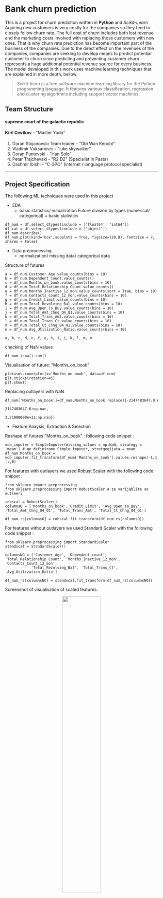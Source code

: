 # Bank churn prediction
This is a project for churn prediction written in **Python** and *Scikit-Learn* 
Aquiring new customers is very costly for the companies so they tend to closely follow churn rate. 
The full cost of churn includes both lost revenue and the marketing costs involved with replacing those customers with new ones.
That is why churn rate prediction has become important part of the business of the companies.
Due to the direct effect on the revenues of the companies, companies are seeking to develop means to predict potential customer to churn since predicting and preventing customer churn represents a huge additional potential revenue source for every business.
The model developed in this work uses machine learning techniques that are explained in more depth, bellow.



> Scikit-learn is a free software machine learning library for the Python programming language. It features various classification, regression and clustering algorithms including support vector machines
## Team Structure

#### supreme court of the galactic republic
  **Kiril Cevtkov** - "Master Yoda"

#### 
1. Goran Stojanovski Team leader - "Obi Wan Kenobi"
2. Vladimir Vuksanovic           - "luke skywalker"
3. Goran Puntevski  - "Han Solo"
4. Petar Trajchevski  - "R2 D2" (Specialist in Pasta)
5. Dashmir Ibishi  - "C-3PO" (internet / language protocol specialist)
---

## Project Specification
The following ML techniques were used in this project
- EDA
  - basic statistics/ visualization 
Future division by types (numerical/ categorical) + basic statistics
```
df_num = df.select_dtypes(include = ['float64', 'int64'])
df_cat = df.select_dtypes(include = ['object'])
df_num.describe()
df_num.plot(kind='box',subplots = True, figsize=(20,8), fontsize = 7, sharex = False)
```

- Data preprocessing
  - normalization/ missing data/ categorical data

Structure of futures
```
a = df_num.Customer_Age.value_counts(bins = 10)
b = df_num.Dependent_count.value_counts()
c = df_num.Months_on_book.value_counts(bins = 10)
d = df_num.Total_Relationship_Count.value_counts()
e = df_num.Months_Inactive_12_mon.value_counts(sort = True, bins = 10)
f = df_num.Contacts_Count_12_mon.value_counts(bins = 10)
g = df_num.Credit_Limit.value_counts(bins = 10)
h = df_num.Total_Revolving_Bal.value_counts(bins = 10)
i = df_num.Avg_Open_To_Buy.value_counts(bins = 10)
j = df_num.Total_Amt_Chng_Q4_Q1.value_counts(bins = 10)
k = df_num.Total_Trans_Amt.value_counts(bins = 10)
l = df_num.Total_Trans_Ct.value_counts(bins = 10)
m = df_num.Total_Ct_Chng_Q4_Q1.value_counts(bins = 10)
n = df_num.Avg_Utilization_Ratio.value_counts(bins = 10)

a, b, c, d, e, f, g, h, i, j, k, l, m, n
```
checking of NaN values
```
df_num.isna().sum()
```

Visualisation of future: "Months_on_book"
```
plot=sns.countplot(x='Months_on_book', data=df_num)
plt.xticks(rotation=45)
plt.show()
```
Replacing outlayers with NaN
```
df_num['Months_on_book']=df_num.Months_on_book.replace({-2147483647.0:np.nan,
                                                       2147483647.0:np.nan,
                                                       3.21000000e+11:np.nan})
```
- Feature Anaysis, Extraction & Selection

Reshape of futures "Months_on_book" : following code snippet :
```
mob_imputer = SimpleImputer(missing_values = np.NaN, strategy = 'mean') # go definirame Simple imputer, stratgegijata = mean
df_num.Months_on_book = mob_imputer.fit_transform(df_num['Months_on_book'].values.reshape(-1,1))[:,0]
```

For features with outlayers we used Robust Scaler with the following code snippet :
```
from sklearn import preprocessing
from sklearn.preprocessing import RobustScaler # za varijablite so outleeri

robscal = RobustScaler()
columnsO = ['Months_on_book','Credit_Limit', 'Avg_Open_To_Buy', 'Total_Amt_Chng_Q4_Q1', 'Total_Trans_Amt', 'Total_Ct_Chng_Q4_Q1']
    
df_num_rs[columnsO] = robscal.fit_transform(df_num_rs[columnsO])
```

For features without outlayers we used Standard Scaler with the following code snippet :
```
from sklearn.preprocessing import StandardScaler 
standscal = StandardScaler()

columnsNO = ['Customer_Age', 'Dependent_count', 'Total_Relationship_Count', 'Months_Inactive_12_mon', 'Contacts_Count_12_mon',
            'Total_Revolving_Bal', 'Total_Trans_Ct', 'Avg_Utilization_Ratio']

df_num_rs[columnsNO] = standscal.fit_transform(df_num_rs[columnsNO])
```
Screenshot of visualisation of scaled features: 
<p align = "center">
<img src="documention/ScreenshotVisualisation1.png" height="50%"/>
</p>

CatBoost encoding of categorical data
```

y1 = target.copy()
df_cat_cb = df_cat.copy()

import category_encoders as ce

cat_columns = ['Gender', 'Education_Level', 'Marital_Status', 'Income_Category','Card_Category']
catBoostEncoder = ce.CatBoostEncoder(cols=cat_columns)
df_cat_cb = catBoostEncoder.fit_transform(df_cat_cb, y1)
```
One hot encoding check
```
from sklearn.preprocessing import OneHotEncoder

transformer2 = OneHotEncoder(sparse=False) 
one_hot_encoder = transformer2.fit_transform(df_cat_ohe)
df_cat_ohe = pd.concat([df_cat_ohe, pd.DataFrame(one_hot_encoder)], axis='columns')
```
CatBoost encoder shows better results- it is used for feature selection
```
from sklearn.feature_selection import SelectKBest, f_classif

selector = SelectKBest(f_classif, k=14)
selector_fit = selector.fit(X1_train, y1_train)
dfscores = pd.DataFrame(selector_fit.scores_)
dfcolumns = pd.DataFrame(X1_train.columns) 
featureScores = pd.concat([dfcolumns,dfscores], axis=1)
featureScores.columns = ['Specs','Score']  
print(featureScores.nlargest(14,'Score'))  
```

- Classification models 
Following classifiers were used: Decision tree, Random Forest, KNN, XGboost
Those models were applied over CatBoost encoded dataset

Application of Random Forest classifiers gave best result with Cat Boost encoded data set
  - Random Forest
```
from sklearn.ensemble import RandomForestClassifier

rfCB = RandomForestClassifier(random_state = 42)
rfCB.fit(X1_train,y1_train)
y_pred_cb_rf = rfCB.predict(X1_test)
rfCBscore = accuracy_score(y1_test, y_pred_cb_rf)
rfCBscore
```
Screenshot of classification report and confusion matrix for Random Forest
<p align = "center">
<img src="documention/classification_report_and_ plot_confusion_matrix_RF.png" height="50%"/>
</p>


  - XG-Boost
Additionaly XGBoost was applied, and best results were obtained in comparison with other classifiers
The best resulst were obtained by appling XGBoost on CatBoost encoded features selection data set
```
import xgboost as xgb
from xgboost import XGBClassifier

model_FS = XGBClassifier()
model_FS.fit(X1_new_train,y1_train)

y_FS_pred_xg = model_FS.predict(X1_new_test)
```
Screenshot of classification report and confusion matrix for XGBoost classifier
<p align = "center">
<img src="documention/classification_report_confusion_matrix_XGBoost.png" height="50%"/>
</p>

- Evaluation and comparisons, metrics

```
ax = plt.gca()
plot_xboost = plot_roc_curve(model_new, XGB_test,  y1_test, ax=ax)

ax = plt.gca()
plot_fs = plot_roc_curve(model_FS, X1_new_test, y1_test, ax=ax)

plt.show()
```

- Hyperparameter Optimization
XGBoost model was futher fine tuned by using "Grid search" hyperparameter optimization
```
from sklearn.model_selection import RandomizedSearchCV, GridSearchCV
from sklearn.model_selection import StratifiedKFold
from sklearn.model_selection import KFold

kf = KFold(n_splits=5, shuffle=True)
print(type(kf))
params = {
        'min_child_weight': [1, 5, 10],
        'gamma': [0.5, 1, 1.5, 2, 5],
        'learning_rate': [0.1, 0.15, 0.2, 0.25],
        'subsample': [0.6, 0.8, 1.0],
        'colsample_bytree': [0.6, 0.8, 1.0],
        'max_depth': [3, 4, 5]
        }
model = GridSearchCV(estimator = model_FS, 
                     param_grid = params,
                     scoring = 'roc_auc',
                     cv = kf,
                     verbose = 5,
                    n_jobs = -1
                    )
model.fit(X1_new_train,y1_train)

print("Best model: ", model.best_estimator_)
print("Best Parameters: ", model.best_params_)
print("Best score ", model.best_score_ * 100.0)


best_model = XGBClassifier(colsample_bytree=0.6,gamma=0.5, learning_rate=0.15, max_depth=5, min_child_weight=1, 
                           subsample=1)
best_model.fit(X1_new_train,y1_train)
```

- Final evaluations and comparisons

Screenshot of best model classification report and confusion matrix (XGBoost classifier after Grid search hyperparameter optimization)
<p align = "center">
<img src="documention/BestModel_classification_report_confusion_matrix.png" height="50%"/>
</p>



## Installation
```
import pandas as pd   
import numpy as np    
import matplotlib.pyplot as plt 
import seaborn as sns 

import warnings
warnings.filterwarnings('ignore')
%matplotlib inline

!pip install scikit-learn

import sklearn
from sklearn.impute import SimpleImputer


from sklearn import preprocessing
from sklearn.preprocessing import RobustScaler

from sklearn.preprocessing import StandardScaler 
standscal = StandardScaler()
from sklearn.preprocessing import OneHotEncoder

import category_encoders as ce

from sklearn.feature_selection import SelectKBest, f_classif

from sklearn.model_selection import train_test_split
from sklearn.metrics import classification_report
from sklearn.ensemble import RandomForestClassifier

!pip install xgboost

import xgboost as xgb
from xgboost import XGBClassifier
`
from sklearn.metrics import plot_roc_curve

from sklearn.model_selection import RandomizedSearchCV, GridSearchCV
from sklearn.model_selection import StratifiedKFold
from sklearn.model_selection import KFold
```


## Dataset

To download the dataset please click [HERE](documention/dataset_bank.csv)

## 

## May the Force be with you
